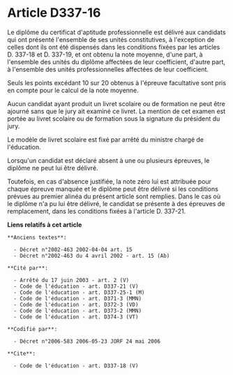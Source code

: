 # Article D337-16

Le diplôme du certificat d'aptitude professionnelle est délivré aux candidats qui ont présenté l'ensemble de ses unités
constitutives, à l'exception de celles dont ils ont été dispensés dans les conditions fixées par les articles D. 337-18 et D.
337-19, et ont obtenu la note moyenne, d'une part, à l'ensemble des unités du diplôme affectées de leur coefficient, d'autre
part, à l'ensemble des unités professionnelles affectées de leur coefficient. 

Seuls les points excédant 10 sur 20 obtenus à l'épreuve facultative sont pris en compte pour le calcul de la note moyenne. 

Aucun candidat ayant produit un livret scolaire ou de formation ne peut être ajourné sans que le jury ait examiné ce livret.
La mention de cet examen est portée au livret scolaire ou de formation sous la signature du président du jury. 

Le modèle de livret scolaire est fixé par arrêté du ministre chargé de l'éducation. 

Lorsqu'un candidat est déclaré absent à une ou plusieurs épreuves, le diplôme ne peut lui être délivré. 

Toutefois, en cas d'absence justifiée, la note zéro lui est attribuée pour chaque épreuve manquée et le diplôme peut être
délivré si les conditions prévues au premier alinéa du présent article sont remplies. Dans le cas où le diplôme n'a pu lui
être délivré, le candidat se présente à des épreuves de remplacement, dans les conditions fixées à l'article D. 337-21.

**Liens relatifs à cet article**

	**Anciens textes**:

	  - Décret n°2002-463 2002-04-04 art. 15
	  - Décret n°2002-463 du 4 avril 2002 - art. 15 (Ab)

	**Cité par**:

	  - Arrêté du 17 juin 2003 - art. 2 (V)
	  - Code de l'éducation - art. D337-21 (V)
	  - Code de l'éducation - art. D337-25-1 (M)
	  - Code de l'éducation - art. D371-3 (MMN)
	  - Code de l'éducation - art. D372-3 (VD)
	  - Code de l'éducation - art. D373-2 (MMN)
	  - Code de l'éducation - art. D374-3 (VT)

	**Codifié par**:

	  - Décret n°2006-583 2006-05-23 JORF 24 mai 2006

	**Cite**:

	  - Code de l'éducation - art. D337-18 (V)
